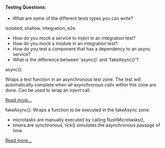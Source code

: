 #### Testing Questions:

* What are some of the different tests types you can write?

Isolated, shallow, integration, e2e.

* How do you mock a service to inject in an integration test?
* How do you mock a module in an integration test?
* How do you test a component that has a dependency to an async service?
* What is the difference between 'async()' and 'fakeAsync()'? 

async():

Wraps a test function in an asynchronous test zone. 
The test will automatically complete when all asynchronous calls within this zone are done. 
Can be used to wrap an inject call.

[Read more...](https://next.angular.io/api/core/testing/async)

fakeAsync(): 
Wraps a function to be executed in the fakeAsync zone:
  + microtasks are manually executed by calling flushMicrotasks(),
  + timers are synchronous, tick() simulates the asynchronous passage of time.
  
[Read more...](https://next.angular.io/api/core/testing/fakeAsync)
